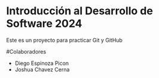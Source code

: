 # Introducción al Desarrollo de Software 2024
Este es un proyecto para practicar Git y GitHub

#Colaboradores
- Diego Espinoza Picon
- Joshua Chavez Cerna

